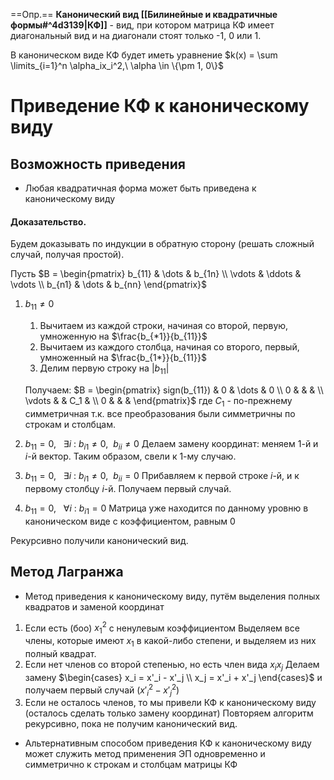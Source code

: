 ==Опр.== **Канонический вид [[Билинейные и квадратичные формы#^4d3139|КФ]]** - вид, при котором матрица КФ имеет диагональный вид и на диагонали стоят только -1, 0 или 1.

В каноническом виде КФ будет иметь уравнение $k(x) = \sum \limits_{i=1}^n \alpha_ix_i^2,\ \alpha \in \{\pm 1, 0\}$

# Приведение КФ к каноническому виду

## Возможность приведения

- Любая квадратичная форма может быть приведена к каноническому виду

#### Доказательство.

Будем доказывать по индукции в обратную сторону (решать сложный случай, получая простой).

Пусть $B = \begin{pmatrix} b_{11} & \dots & b_{1n} \\ \vdots & \ddots & \vdots \\ b_{n1} & \dots & b_{nn} \end{pmatrix}$

1) $b_{11} \neq 0$

	1. Вычитаем из каждой строки, начиная со второй, первую, умноженную на $\frac{b_{*1}}{b_{11}}$
	2. Вычитаем из каждого столбца, начиная со второго, первый, умноженный на $\frac{b_{1*}}{b_{11}}$
	3. Делим первую строку на $|b_{11}|$

	Получаем: $B = \begin{pmatrix} sign(b_{11}) & 0 & \dots & 0 \\ 0 & & & \\ \vdots & & C_1 & \\ 0 &  & & \end{pmatrix}$
	где $C_1$ - по-прежнему симметричная т.к. все преобразования были симметричны по строкам и столбцам.

2) $b_{11} = 0,\ \ \ \exists i\ :\ b_{i1} \neq 0,\ \ b_{ii} \neq 0$
	Делаем замену координат: меняем $1$-й и $i$-й вектор. Таким образом, свели к 1-му случаю.
3) $b_{11} = 0,\ \ \ \exists i\ :\ b_{i1} \neq 0,\ \ b_{ii} = 0$
	Прибавляем к первой строке $i$-й, и к первому столбцу $i$-й. Получаем первый случай.
4) $b_{11} = 0,\ \ \ \forall i\ :\ b_{i1} = 0$
	Матрица уже находится по данному уровню в каноническом виде с коэффициентом, равным 0

Рекурсивно получили канонический вид.

## Метод Лагранжа

- Метод приведения к каноническому виду, путём выделения полных квадратов и заменой координат

1) Если есть (боо) $x_1^2$ с ненулевым коэффициентом
	Выделяем все члены, которые имеют $x_1$ в какой-либо степени, и выделяем из них полный квадрат.
2) Если нет членов со второй степенью, но есть член вида $x_ix_j$
	Делаем замену $\begin{cases} x_i = x'_i - x'_j \\ x_j = x'_i + x'_j \end{cases}$ и получаем первый случай (${x'}_i^2 - {x'}_j^2$)
3) Если не осталось членов, то мы привели КФ к каноническому виду (осталось сделать только замену координат)
Повторяем алгоритм рекурсивно, пока не получим канонический вид.


- Альтернативным способом приведения КФ к каноническому виду может служить метод применения ЭП одновременно и симметрично к строкам и столбцам матрицы КФ